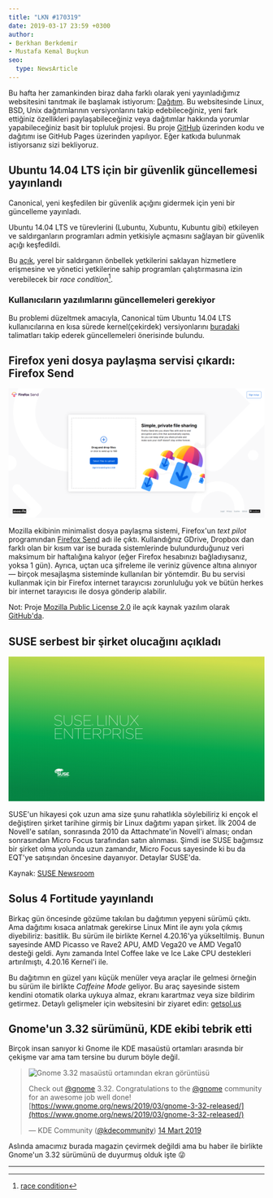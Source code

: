```yaml
---
title: "LKN #170319"
date: 2019-03-17 23:59 +0300
author:
- Berkhan Berkdemir
- Mustafa Kemal Buçkun
seo:
  type: NewsArticle
---
```


Bu hafta her zamankinden biraz daha farklı olarak yeni yayınladığımız
websitesini tanıtmak ile başlamak istiyorum:
[Dağıtım](https://dagitim.linuxkafasi.org). Bu websitesinde Linux, BSD, Unix
dağıtımlarının versiyonlarını takip edebileceğiniz, yeni fark ettiğiniz
özellikleri paylaşabileceğiniz veya dağıtımlar hakkında yorumlar yapabileceğiniz
basit bir topluluk projesi. Bu proje [GitHub][gh-dagitim] üzerinden kodu ve
dağıtımı ise GitHub Pages üzerinden yapılıyor. Eğer katkıda bulunmak
istiyorsanız sizi bekliyoruz.

## Ubuntu 14.04 LTS için bir güvenlik güncellemesi yayınlandı

Canonical, yeni keşfedilen bir güvenlik açığını gidermek için yeni bir
güncelleme yayınladı.

Ubuntu 14.04 LTS ve türevlerini (Lubuntu, Xubuntu, Kubuntu gibi) etkileyen ve
saldırganların programları admin yetkisiyle açmasını sağlayan bir güvenlik açığı
keşfedildi.

Bu [açık][cve-2019-6133], yerel bir saldırganın önbellek yetkilerini saklayan
hizmetlere erişmesine ve yönetici yetkilerine sahip programları çalıştırmasına
izin verebilecek bir *race condition*[^1].

### Kullanıcıların yazılımlarını güncellemeleri gerekiyor

Bu problemi düzeltmek amacıyla, Canonical tüm Ubuntu 14.04 LTS kullanıcılarına
en kısa sürede kernel(çekirdek) versiyonlarını [buradaki][ubuntu-security-upgrades]
talimatları takip ederek güncellemeleri önerisinde bulundu.

## Firefox yeni dosya paylaşma servisi çıkardı: Firefox Send

![Firefox Send'in giriş sayfası](/image/2019/03/1-firefox-send.png)

Mozilla ekibinin minimalist dosya paylaşma sistemi, Firefox'un *text pilot*
programından [Firefox Send][firefox-send] adı ile çıktı. Kullandığnız GDrive,
Dropbox dan farklı olan bir kısım var ise burada sistemlerinde bulundurduğunuz
veri maksimum bir haftalığına kalıyor (eğer Firefox hesabınızı bağladıysanız,
yoksa 1 gün). Ayrıca, uçtan uca şifreleme ile veriniz güvence altına alınıyor
&mdash; birçok mesajlaşma sisteminde kullanılan bir yöntemdir. Bu bu servisi
kullanmak için bir Firefox internet tarayıcısı zorunluluğu yok ve bütün herkes
bir internet tarayıcısı ile dosya gönderip alabilir.

Not: Proje [Mozilla Public License 2.0][mpl-2.0-license] ile açık kaynak yazılım
olarak [GitHub'da][gh-firefox-send].

## SUSE serbest bir şirket olucağını açıkladı

![SUSE Linux Enterprise](/image/2019/03/2-suse-wallpaper.jpg)

SUSE'un hikayesi çok uzun ama size şunu rahatlıkla söylebiliriz ki ençok el
değiştiren şirket tarihine girmiş bir Linux dağıtımı yapan şirket. İlk 2004 de
Novell'e satılan, sonrasında 2010 da Attachmate'in Novell'i alması; ondan
sonrasından Micro Focus tarafından satın alınması. Şimdi ise SUSE bağımsız bir
şirket olma yolunda uzun zamandır, Micro Focus sayesinde ki bu da EQT'ye
satışından öncesine dayanıyor. Detaylar SUSE'da.

Kaynak: [SUSE Newsroom][suse-newsroom]

## Solus 4 Fortitude yayınlandı

Birkaç gün öncesinde gözüme takılan bu dağıtımın yepyeni sürümü çıktı. Ama
dağıtımı kısaca anlatmak gerekirse Linux Mint ile aynı yola çıkmış diyebiliriz:
basitlik. Bu sürüm ile birlikte Kernel 4.20.16'ya yükseltilmiş. Bunun sayesinde
AMD Picasso ve Rave2 APU, AMD Vega20 ve AMD Vega10 desteği geldi. Aynı zamanda
Intel Coffee lake ve Ice Lake CPU destekleri artırılmıştı, 4.20.16 Kernel'i ile.

Bu dağıtımın en güzel yanı küçük menüler veya araçlar ile gelmesi örneğin bu
sürüm ile birlikte *Caffeine Mode* geliyor. Bu araç sayesinde sistem kendini
otomatik olarka uykuya almaz, ekranı karartmaz veya size bildirim getirmez.
Detaylı gelişmeler için websitesini bir ziyaret edin: [getsol.us][solus]

## Gnome'un 3.32 sürümünü, KDE ekibi tebrik etti

Birçok insan sanıyor ki Gnome ile KDE masaüstü ortamları arasında bir çekişme
var ama tam tersine bu durum böyle değil.

> ![Gnome 3.32 masaüstü ortamından ekran görüntüsü](https://pbs.twimg.com/media/D1pP8reWoAA_shy.jpg)
>
> Check out [@gnome][tw-gnome] 3.32. Congratulations to the [@gnome][tw-gnome]
> community for an awesome job well done! [https://www.gnome.org/news/2019/03/gnome-3-32-released/](https://www.gnome.org/news/2019/03/gnome-3-32-released/)
>
> &mdash; KDE Community ([@kdecommunity][tw-kde]) [14 Mart 2019](https://twitter.com/kdecommunity/status/1106284606926581760)

Aslında amacımız burada magazin çevirmek değildi ama bu haber ile birlikte
Gnome'un 3.32 sürümünü de duyurmuş olduk işte :stuck_out_tongue_winking_eye:

---

[^1]: [race condition](https://searchstorage.techtarget.com/definition/race-condition)

[gh-dagitim]: https://github.com/linuxkafasi/dagitim

[cve-2019-6133]: https://people.canonical.com/~ubuntu-security/cve/2019/CVE-2019-6133.html
[ubuntu-security-upgrades]: https://wiki.ubuntu.com/Security/Upgrades

[firefox-send]: https://send.firefox.com
[mpl-2.0-license]: https://github.com/mozilla/send/blob/master/LICENSE
[gh-firefox-send]: https://github.com/mozilla/send

[suse-newsroom]: https://www.suse.com/c/news/suse-completes-move-to-independence-reaffirms-commitment-to-customers-partners-and-open-source-communities-as-industrys-largest-independent-open-source-company/

[solus]: https://getsol.us

[tw-gnome]: https://twitter.com/gnome
[tw-kde]: https://twitter.com/kdecommunity
